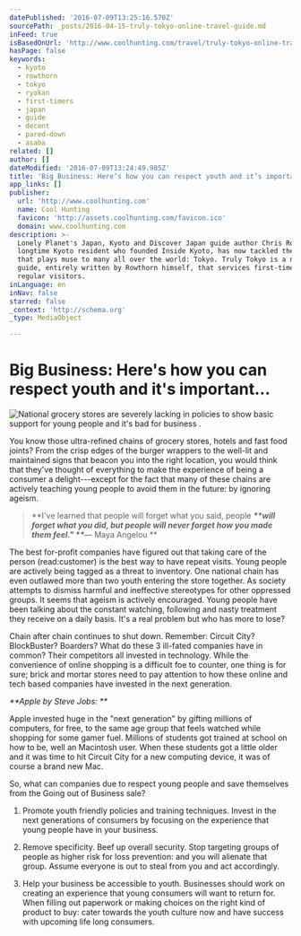 ```yaml
---
datePublished: '2016-07-09T13:25:16.570Z'
sourcePath: _posts/2016-04-15-truly-tokyo-online-travel-guide.md
inFeed: true
isBasedOnUrl: 'http://www.coolhunting.com/travel/truly-tokyo-online-travel-guide'
hasPage: false
keywords:
  - kyoto
  - rowthorn
  - tokyo
  - ryokan
  - first-timers
  - japan
  - guide
  - decent
  - pared-down
  - asaba
related: []
author: []
dateModified: '2016-07-09T13:24:49.985Z'
title: 'Big Business: Here’s how you can respect youth and it’s important...'
app_links: []
publisher:
  url: 'http://www.coolhunting.com'
  name: Cool Hunting
  favicon: 'http://assets.coolhunting.com/favicon.ico'
  domain: www.coolhunting.com
description: >-
  Lonely Planet's Japan, Kyoto and Discover Japan guide author Chris Rowthorn, a
  longtime Kyoto resident who founded Inside Kyoto, has now tackled the city
  that plays muse to many all over the world: Tokyo. Truly Tokyo is a new online
  guide, entirely written by Rowthorn himself, that services first-timers and
  regular visitors.
inLanguage: en
inNav: false
starred: false
_context: 'http://schema.org'
_type: MediaObject

---
```

# Big Business: Here's how you can respect youth and it's important...
![National grocery stores are severely lacking in policies to show basic support for young people and it's bad for business .  ](https://s3-us-west-2.amazonaws.com/the-grid-img/p/b1f4e753c172a0c144b9bcc02d927a0746bed205.jpg)

You know those ultra-refined chains of grocery stores, hotels and fast food joints? From the crisp edges of the burger wrappers to the well-lit and maintained signs that beacon you into the right location, you would think that they've thought of everything to make the experience of being a consumer a delight---except for the fact that many of these chains are actively teaching young people to avoid them in the future: by ignoring ageism. 
> 
> **I've learned that people will forget what you said, people **_**will forget what you did, but people will never forget how you made them feel." **_**― Maya Angelou **

The best for-profit companies have figured out that taking care of the person (read:customer) is the best way to have repeat visits. Young people are actively being tagged as a threat to inventory. One national chain has even outlawed more than two youth entering the store together. As society attempts to dismiss harmful and ineffective stereotypes for other oppressed groups. It seems that ageism is actively encouraged. Young people have been talking about the constant watching, following and nasty treatment they receive on a daily basis. It's a real problem but who has more to lose?

Chain after chain continues to shut down. Remember: Circuit City? BlockBuster? Boarders? What do these 3 ill-fated companies have in common? Their competitors all invested in technology. While the convenience of online shopping is a difficult foe to counter, one thing is for sure; brick and mortar stores need to pay attention to how these online and tech based companies have invested in the next generation.   
  
_**Apple by Steve Jobs: **_

Apple invested huge in the "next generation" by gifting millions of computers, for free, to the same age group that feels watched while shopping for some gamer fuel. Millions of students got trained at school on how to be, well an Macintosh user. When these students got a little older and it was time to hit Circuit City for a new computing device, it was of course a brand new Mac. 

So, what can companies due to respect young people and save themselves from the Going out of Business sale?

1) Promote youth friendly policies and training techniques. Invest in the next generations of consumers by focusing on the experience that young people have in your business.   
  
2) Remove specificity. Beef up overall security. Stop targeting groups of people as higher risk for loss prevention: and you will alienate that group. Assume everyone is out to steal from you and act accordingly.   
  
4) Help your business be accessible to youth. Businesses should work on creating an experience that young consumers will want to return for. When filling out paperwork or making choices on the right kind of product to buy: cater towards the youth culture now and have success with upcoming life long consumers.